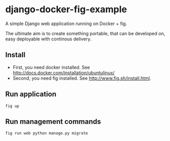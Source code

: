 django-docker-fig-example
=========================

A simple Django web application running on Docker + fig.

The ultimate aim is to create something portable, that can be developed on, easy deployable with continous delivery.

Install
-------

* First, you need docker installed. See http://docs.docker.com/installation/ubuntulinux/
* Second, you need fig installed. See http://www.fig.sh/install.html.

Run application
---------------

```fig up```

Run management commands
-----------------------

```fig run web python manage.py migrate```
